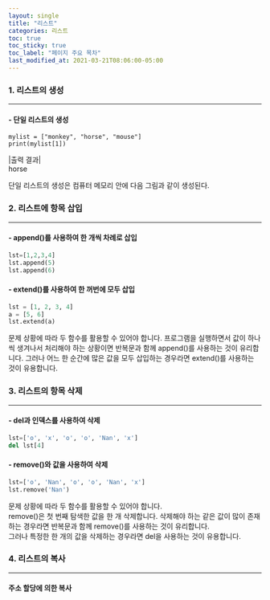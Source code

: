 ```yaml
---
layout: single
title: "리스트"
categories: 리스트
toc: true
toc_sticky: true
toc_label: "페이지 주요 목차"
last_modified_at: 2021-03-21T08:06:00-05:00
---
```

### 1. 리스트의 생성
---
#### - 단일 리스트의 생성
~~~
mylist = ["monkey", "horse", "mouse"]
print(mylist[1])
~~~
|출력 결과|  
horse  

단일 리스트의 생성은 컴퓨터 메모리 안에 다음 그림과 같이 생성된다.  


### 2. 리스트에 항목 삽입
---

#### - append()를 사용하여 한 개씩 차례로 삽입
~~~python
lst=[1,2,3,4]
lst.append(5)
lst.append(6)
~~~
#### - extend()를 사용하여 한 꺼번에 모두 삽입
~~~python
lst = [1, 2, 3, 4]
a = [5, 6]
lst.extend(a)
~~~
문제 상황에 따라 두 함수를 활용할 수 있어야 합니다. 프로그램을 실행하면서 값이 하나씩 생겨나서 처리해야 하는 상황이면 반복문과 함께 append()를 사용하는 것이 유리합니다. 그러나 어느 한 순간에 많은 값을 모두 삽입하는 경우라면 extend()를 사용하는 것이 유용합니다.  

### 3. 리스트의 항목 삭제
---

#### - del과 인덱스를 사용하여 삭제
~~~python
lst=['o', 'x', 'o', 'o', 'Nan', 'x']
del lst[4]
~~~
#### - remove()와 값을 사용하여 삭제
~~~python
lst=['o', 'Nan', 'o', 'o', 'Nan', 'x']
lst.remove('Nan')
~~~
문제 상황에 따라 두 함수를 활용할 수 있어야 합니다.  
remove()은 첫 번째 탐색한 값을 한 개 삭제합니다. 삭제해야 하는 같은 값이 많이 존재하는 경우라면 반복문과 함께 remove()를 사용하는 것이 유리합니다.  
그러나 특정한 한 개의 값을 삭제하는 경우라면 del을 사용하는 것이 유용합니다. 

### 4. 리스트의 복사
---
#### 주소 할당에 의한 복사

